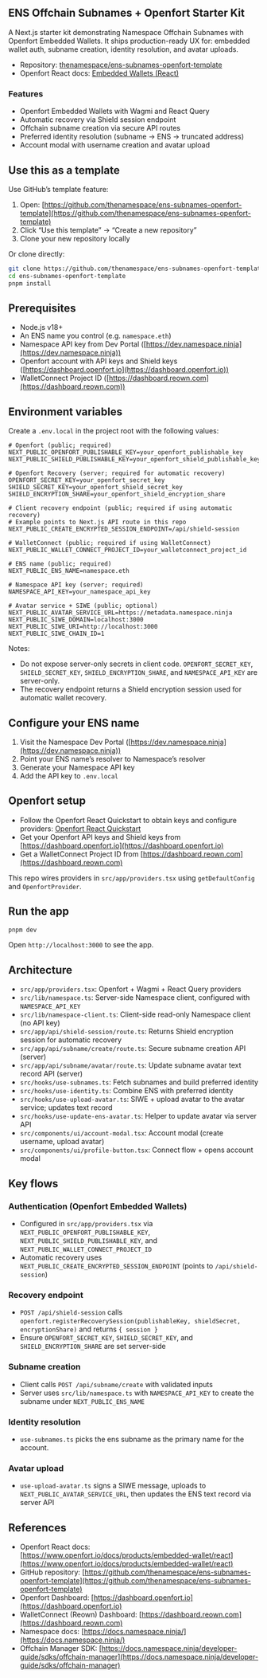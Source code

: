 ## ENS Offchain Subnames + Openfort Starter Kit

A Next.js starter kit demonstrating Namespace Offchain Subnames with Openfort Embedded Wallets. It ships production-ready UX for: embedded wallet auth, subname creation, identity resolution, and avatar uploads.

- Repository: [thenamespace/ens-subnames-openfort-template](https://github.com/thenamespace/ens-subnames-openfort-template)
- Openfort React docs: [Embedded Wallets (React)](https://www.openfort.io/docs/products/embedded-wallet/react)

### Features

- Openfort Embedded Wallets with Wagmi and React Query
- Automatic recovery via Shield session endpoint
- Offchain subname creation via secure API routes
- Preferred identity resolution (subname → ENS → truncated address)
- Account modal with username creation and avatar upload

## Use this as a template

Use GitHub’s template feature:

1. Open: [https://github.com/thenamespace/ens-subnames-openfort-template](https://github.com/thenamespace/ens-subnames-openfort-template)
2. Click “Use this template” → “Create a new repository”
3. Clone your new repository locally

Or clone directly:

```bash
git clone https://github.com/thenamespace/ens-subnames-openfort-template.git
cd ens-subnames-openfort-template
pnpm install
```

## Prerequisites

- Node.js v18+
- An ENS name you control (e.g. `namespace.eth`)
- Namespace API key from Dev Portal ([https://dev.namespace.ninja](https://dev.namespace.ninja))
- Openfort account with API keys and Shield keys ([https://dashboard.openfort.io](https://dashboard.openfort.io))
- WalletConnect Project ID ([https://dashboard.reown.com](https://dashboard.reown.com))

## Environment variables

Create a `.env.local` in the project root with the following values:

```env
# Openfort (public; required)
NEXT_PUBLIC_OPENFORT_PUBLISHABLE_KEY=your_openfort_publishable_key
NEXT_PUBLIC_SHIELD_PUBLISHABLE_KEY=your_openfort_shield_publishable_key

# Openfort Recovery (server; required for automatic recovery)
OPENFORT_SECRET_KEY=your_openfort_secret_key
SHIELD_SECRET_KEY=your_openfort_shield_secret_key
SHIELD_ENCRYPTION_SHARE=your_openfort_shield_encryption_share

# Client recovery endpoint (public; required if using automatic recovery)
# Example points to Next.js API route in this repo
NEXT_PUBLIC_CREATE_ENCRYPTED_SESSION_ENDPOINT=/api/shield-session

# WalletConnect (public; required if using WalletConnect)
NEXT_PUBLIC_WALLET_CONNECT_PROJECT_ID=your_walletconnect_project_id

# ENS name (public; required)
NEXT_PUBLIC_ENS_NAME=namespace.eth

# Namespace API key (server; required)
NAMESPACE_API_KEY=your_namespace_api_key

# Avatar service + SIWE (public; optional)
NEXT_PUBLIC_AVATAR_SERVICE_URL=https://metadata.namespace.ninja
NEXT_PUBLIC_SIWE_DOMAIN=localhost:3000
NEXT_PUBLIC_SIWE_URI=http://localhost:3000
NEXT_PUBLIC_SIWE_CHAIN_ID=1
```

Notes:

- Do not expose server-only secrets in client code. `OPENFORT_SECRET_KEY`, `SHIELD_SECRET_KEY`, `SHIELD_ENCRYPTION_SHARE`, and `NAMESPACE_API_KEY` are server-only.
- The recovery endpoint returns a Shield encryption session used for automatic wallet recovery.

## Configure your ENS name

1. Visit the Namespace Dev Portal ([https://dev.namespace.ninja](https://dev.namespace.ninja))
2. Point your ENS name’s resolver to Namespace’s resolver
3. Generate your Namespace API key
4. Add the API key to `.env.local`

## Openfort setup

- Follow the Openfort React Quickstart to obtain keys and configure providers: [Openfort React Quickstart](https://www.openfort.io/docs/products/embedded-wallet/react)
- Get your Openfort API keys and Shield keys from [https://dashboard.openfort.io](https://dashboard.openfort.io)
- Get a WalletConnect Project ID from [https://dashboard.reown.com](https://dashboard.reown.com)

This repo wires providers in `src/app/providers.tsx` using `getDefaultConfig` and `OpenfortProvider`.

## Run the app

```bash
pnpm dev
```

Open `http://localhost:3000` to see the app.

## Architecture

- `src/app/providers.tsx`: Openfort + Wagmi + React Query providers
- `src/lib/namespace.ts`: Server-side Namespace client, configured with `NAMESPACE_API_KEY`
- `src/lib/namespace-client.ts`: Client-side read-only Namespace client (no API key)
- `src/app/api/shield-session/route.ts`: Returns Shield encryption session for automatic recovery
- `src/app/api/subname/create/route.ts`: Secure subname creation API (server)
- `src/app/api/subname/avatar/route.ts`: Update subname avatar text record API (server)
- `src/hooks/use-subnames.ts`: Fetch subnames and build preferred identity
- `src/hooks/use-identity.ts`: Combine ENS with preferred identity
- `src/hooks/use-upload-avatar.ts`: SIWE + upload avatar to the avatar service; updates text record
- `src/hooks/use-update-ens-avatar.ts`: Helper to update avatar via server API
- `src/components/ui/account-modal.tsx`: Account modal (create username, upload avatar)
- `src/components/ui/profile-button.tsx`: Connect flow + opens account modal

## Key flows

### Authentication (Openfort Embedded Wallets)

- Configured in `src/app/providers.tsx` via `NEXT_PUBLIC_OPENFORT_PUBLISHABLE_KEY`, `NEXT_PUBLIC_SHIELD_PUBLISHABLE_KEY`, and `NEXT_PUBLIC_WALLET_CONNECT_PROJECT_ID`
- Automatic recovery uses `NEXT_PUBLIC_CREATE_ENCRYPTED_SESSION_ENDPOINT` (points to `/api/shield-session`)

### Recovery endpoint

- `POST /api/shield-session` calls `openfort.registerRecoverySession(publishableKey, shieldSecret, encryptionShare)` and returns `{ session }`
- Ensure `OPENFORT_SECRET_KEY`, `SHIELD_SECRET_KEY`, and `SHIELD_ENCRYPTION_SHARE` are set server-side

### Subname creation

- Client calls `POST /api/subname/create` with validated inputs
- Server uses `src/lib/namespace.ts` with `NAMESPACE_API_KEY` to create the subname under `NEXT_PUBLIC_ENS_NAME`

### Identity resolution

- `use-subnames.ts` picks the ens subname as the primary name for the account.

### Avatar upload

- `use-upload-avatar.ts` signs a SIWE message, uploads to `NEXT_PUBLIC_AVATAR_SERVICE_URL`, then updates the ENS text record via server API

## References

- Openfort React docs: [https://www.openfort.io/docs/products/embedded-wallet/react](https://www.openfort.io/docs/products/embedded-wallet/react)
- GitHub repository: [https://github.com/thenamespace/ens-subnames-openfort-template](https://github.com/thenamespace/ens-subnames-openfort-template)
- Openfort Dashboard: [https://dashboard.openfort.io](https://dashboard.openfort.io)
- WalletConnect (Reown) Dashboard: [https://dashboard.reown.com](https://dashboard.reown.com)
- Namespace docs: [https://docs.namespace.ninja/](https://docs.namespace.ninja/)
- Offchain Manager SDK: [https://docs.namespace.ninja/developer-guide/sdks/offchain-manager](https://docs.namespace.ninja/developer-guide/sdks/offchain-manager)
